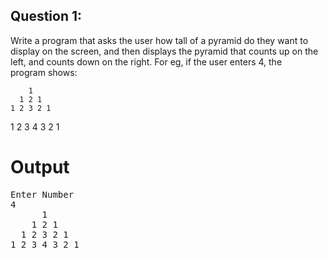 ## Question 1:  
Write a program that asks the user how tall of a pyramid do they want to   
display on the screen, and then displays the pyramid that counts up on the   
left, and counts down on the right. For eg, if the user enters 4, the   
program shows:  

        1  
      1 2 1  
    1 2 3 2 1  
  1 2 3 4 3 2 1  

# Output
<pre>
Enter Number
4
      1 
    1 2 1 
  1 2 3 2 1 
1 2 3 4 3 2 1
</pre>
